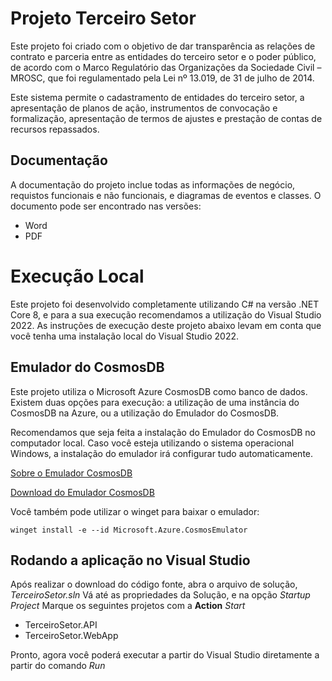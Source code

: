 # Projeto Terceiro Setor

Este projeto foi criado com o objetivo de dar transparência as relações de contrato e parceria entre as entidades do terceiro setor e o poder público, de acordo com o Marco Regulatório das Organizações da Sociedade Civil – MROSC, que foi regulamentado pela Lei nº 13.019, de 31 de julho de 2014.

Este sistema permite o cadastramento de entidades do terceiro setor, a apresentação de planos de ação, instrumentos de convocação e formalização, apresentação de termos de ajustes e prestação de contas de recursos repassados.

## Documentação

A documentação do projeto inclue todas as informações de negócio, requistos funcionais e não funcionais, e diagramas de eventos e classes.
O documento pode ser encontrado nas versões:
* Word
* PDF

# Execução Local

Este projeto foi desenvolvido completamente utilizando C# na versão .NET Core 8, e para a sua execução recomendamos a utilização do Visual Studio 2022. As instruções de execução deste projeto abaixo levam em conta que você tenha uma instalação local do Visual Studio 2022.

## Emulador do CosmosDB

Este projeto utiliza o Microsoft Azure CosmosDB como banco de dados. Existem duas opções para execução: a utilização de uma instância do CosmosDB na Azure, ou a utilização do Emulador do CosmosDB.

Recomendamos que seja feita a instalação do Emulador do CosmosDB no computador local. Caso você esteja utilizando o sistema operacional Windows, a instalação do emulador irá configurar tudo automaticamente. 

[Sobre o Emulador CosmosDB](https://learn.microsoft.com/pt-br/azure/cosmos-db/emulator)

[Download do Emulador CosmosDB](https://aka.ms/cosmosdb-emulator&ved=2ahUKEwi67sv_06mHAxW3pZUCHZtMAY4QFnoECBUQAQ&usg=AOvVaw1H7seF5vYwbuQ7vPdB_e3n)

Você também pode utilizar o winget para baixar o emulador:

    winget install -e --id Microsoft.Azure.CosmosEmulator

## Rodando a aplicação no Visual Studio

Após realizar o download do código fonte, abra o arquivo de solução, *TerceiroSetor.sln*
Vá até as propriedades da Solução, e na opção *Startup Project* Marque os seguintes projetos com a **Action** *Start*
* TerceiroSetor.API
* TerceiroSetor.WebApp

Pronto, agora você poderá executar a partir do Visual Studio diretamente a partir do comando *Run*




